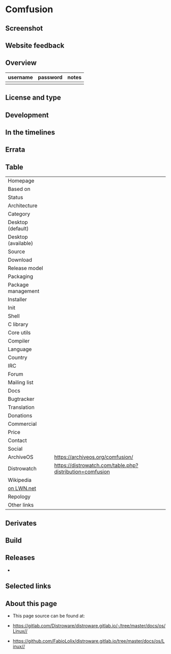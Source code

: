 # Comfusion

## Screenshot


## Website feedback


## Overview


| username | password | notes |
|----------|----------|-------|
|  |  |  |


## License and type



## Development



## In the timelines



## Errata



## Table

|                       |  |
|-----------------------|--|
| Homepage              |  |
| Based on              |  |
| Status                |  |
| Architecture          |  |
| Category              |  |
| Desktop (default)     |  |
| Desktop (available)   |  |
| Source                |  |
| Download              |  |
| Release model         |  |
| Packaging             |  |
| Package management    |  |
| Installer             |  |
| Init                  |  |
| Shell                 |  |
| C library             |  |
| Core utils            |  |
| Compiler              |  |
| Language              |  |
| Country               |  |
| IRC                   |  |
| Forum                 |  |
| Mailing list          |  |
| Docs                  |  |
| Bugtracker            |  |
| Translation           |  |
| Donations             |  |
| Commercial            |  |
| Price                 |  |
| Contact               |  |
| Social                | <br> |
| ArchiveOS             | <https://archiveos.org/comfusion/> |
| Distrowatch           | <https://distrowatch.com/table.php?distribution=comfusion> |
| Wikipedia             |  |
| [on LWN.net](https://lwn.net/Distributions/) |  |
| Repology              |  |
| Other links           | <br> |


## Derivates



## Build



## Releases

* 


## Selected links



## About this page

* This page source can be found at:

* <https://gitlab.com/Distroware/distroware.gitlab.io/-/tree/master/docs/os/Linux//>
* <https://github.com/FabioLolix/distroware.gitlab.io/tree/master/docs/os/Linux//>